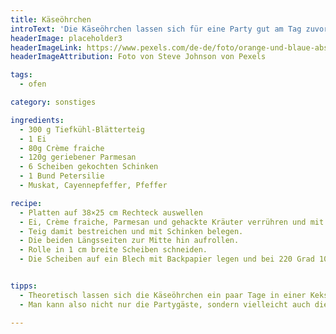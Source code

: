```yaml
---
title: Käseöhrchen
introText: 'Die Käseöhrchen lassen sich für eine Party gut am Tag zuvor vorbereiten.'
headerImage: placeholder3
headerImageLink: https://www.pexels.com/de-de/foto/orange-und-blaue-abstrakte-malerei-2378621/
headerImageAttribution: Foto von Steve Johnson von Pexels

tags:
  - ofen

category: sonstiges

ingredients:
  - 300	g Tiefkühl-Blätterteig
  - 1 Ei
  - 80g Crème fraiche
  - 120g geriebener Parmesan
  - 6 Scheiben gekochten Schinken
  - 1 Bund Petersilie
  - Muskat, Cayennepfeffer, Pfeffer

recipe:
  - Platten auf 38×25 cm Rechteck auswellen
  - Ei, Crème fraiche, Parmesan und gehackte Kräuter verrühren und mit Muskat, Cayennepfeffer und Pfeffer kräftig würzen.
  - Teig damit bestreichen und mit Schinken belegen.
  - Die beiden Längsseiten zur Mitte hin aufrollen.
  - Rolle in 1 cm breite Scheiben schneiden.
  - Die Scheiben auf ein Blech mit Backpapier legen und bei 220 Grad 10 bis 15 Minuten backen.


tipps:
  - Theoretisch lassen sich die Käseöhrchen ein paar Tage in einer Keksdose aufbewahren.
  - Man kann also nicht nur die Partygäste, sondern vielleicht auch die Kollegen damit begeistern.

---
```

